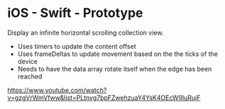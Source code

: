 # iOS - Swift - Prototype
Display an infinite horizontal scrolling collection view.

- Uses timers to update the content offset
- Uses frameDeltas to update movement based on the the ticks of the device
- Needs to have the data array rotate itself when the edge has been reached

https://www.youtube.com/watch?v=gzgVrWmVfww&list=PLtnvg7bpFZwehzuaY4YsK4OEcW9luRujF
